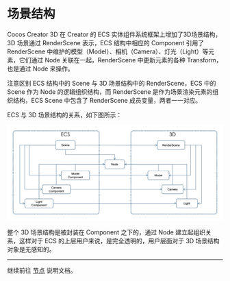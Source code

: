 # 场景结构

Cocos Creator 3D 在 Creator 的 ECS 实体组件系统框架上增加了3D场景结构，3D 场景通过 RenderScene 表示，ECS 结构中相应的 Component 引用了 RenderScene 中维护的模型（Model）、相机（Camera）、灯光（Light）等元素，它们通过 Node 关联在一起，RenderScene 中更新元素的各种 Transform，也是通过 Node 来操作。

注意区别 ECS 结构中的 Scene 与 3D 场景结构中的 RenderScene，ECS 中的 Scene 作为 Node 的逻辑组织结构，而 RenderScene 是作为场景渲染元素的组织结构，ECS Scene 中包含了 RenderScene 成员变量，两者一一对应。

ECS 与 3D 场景结构的关系，如下图所示：

![ecs & scene](scene/ecs-scene.jpg)

整个 3D 场景结构是被封装在 Component 之下的，通过 Node 建立起组织关系，这样对于 ECS 的上层用户来说，是完全透明的，用户层面对于 3D 场景结构对象是无感知的。

---

继续前往 [节点](node.md) 说明文档。